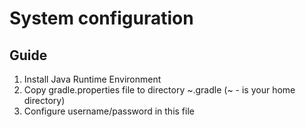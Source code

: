 System configuration
===========

Guide
-------------
1. Install Java Runtime Environment
2. Copy gradle.properties file to directory ~\.gradle (~ - is your home directory)
3. Configure username/password in this file

